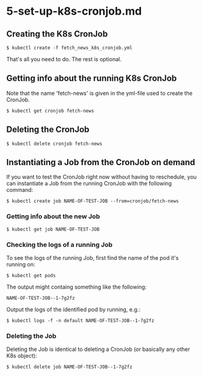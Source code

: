 # 5-set-up-k8s-cronjob.md

## Creating the K8s CronJob

```shell
$ kubectl create -f fetch_news_k8s_cronjob.yml
```

That's all you need to do. The rest is optional.

## Getting info about the running K8s CronJob

Note that the name 'fetch-news' is given in the yml-file used to create the CronJob.

```shell
$ kubectl get cronjob fetch-news
```

## Deleting the CronJob

```shell
$ kubectl delete cronjob fetch-news
```

## Instantiating a Job from the CronJob on demand

If you want to test the CronJob right now without having to reschedule, you can instantiate a Job from the running CronJob with the following command:

```shell
$ kubectl create job NAME-OF-TEST-JOB --from=cronjob/fetch-news
```

### Getting info about the new Job

```shell
$ kubectl get job NAME-OF-TEST-JOB
```

### Checking the logs of a running Job

To see the logs of the running Job, first find the name of the pod it's running on:

```shell
$ kubectl get pods
```

The output might containg something like the following:

```shell
NAME-OF-TEST-JOB--1-7g2fz
```

Output the logs of the identified pod by running, e.g.:

```shell
$ kubectl logs -f -n default NAME-OF-TEST-JOB--1-7g2fz
```

### Deleting the Job

Deleting the Job is identical to deleting a CronJob (or basically any other K8s object):

```shell
$ kubectl delete job NAME-OF-TEST-JOB--1-7g2fz
```